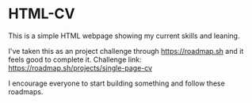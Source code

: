 # HTML-CV
 This is a simple HTML webpage showing my current skills and leaning.

 I've taken this as an project challenge through https://roadmap.sh and it feels good to complete it.
Challenge link: https://roadmap.sh/projects/single-page-cv


I encourage everyone to start building something and follow these roadmaps.